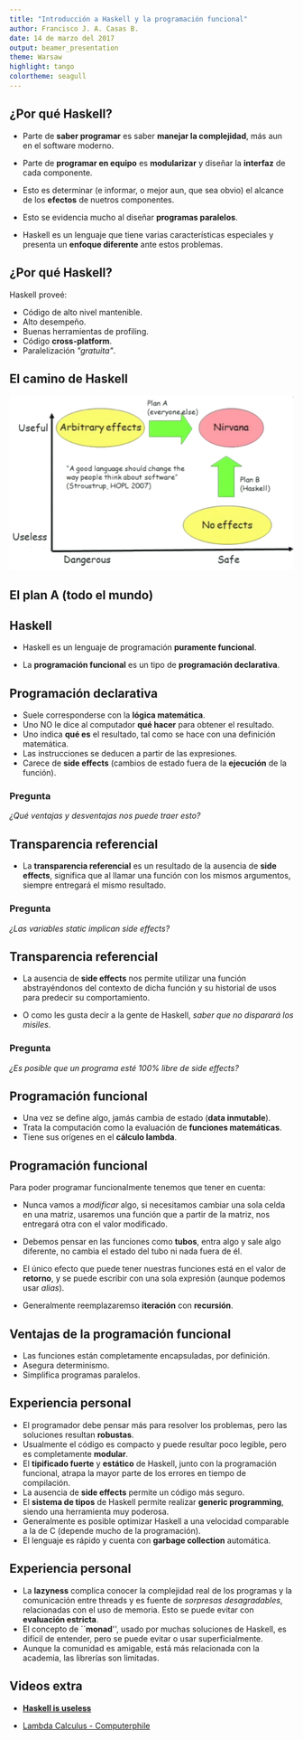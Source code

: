 ```yaml
---
title: "Introducción a Haskell y la programación funcional"
author: Francisco J. A. Casas B.
date: 14 de marzo del 2017
output: beamer_presentation
theme: Warsaw
highlight: tango
colortheme: seagull
---
```


## ¿Por qué Haskell?

* Parte de **saber programar** es saber **manejar la complejidad**, más aun en el software moderno.

* Parte de **programar en equipo** es **modularizar** y diseñar la **interfaz** de cada componente.

* Esto es determinar (e informar, o mejor aun, que sea obvio) el alcance de los **efectos** de nuetros componentes.

* Esto se evidencia mucho al diseñar **programas paralelos**.

* Haskell es un lenguaje que tiene varias características especiales y presenta un **enfoque diferente** ante estos problemas.

## ¿Por qué Haskell?

Haskell proveé:

* Código de alto nivel mantenible.
* Alto desempeño.
* Buenas herramientas de profiling.
* Código **cross-platform**.
* Paralelización *"gratuita"*.

## El camino de Haskell

![The central challenge - *Simon Peython Jones*](media/side_effects.png)

## El plan A (todo el mundo)



## Haskell

* Haskell es un lenguaje de programación **puramente funcional**.

* La **programación funcional** es un tipo de **programación declarativa**.

## Programación declarativa

* Suele corresponderse con la **lógica matemática**.
* Uno NO le dice al computador **qué hacer** para obtener el resultado.
* Uno indica **qué es** el resultado, tal como se hace con una definición matemática.
* Las instrucciones se deducen a partir de las expresiones.
* Carece de **side effects** (cambios de estado fuera de la **ejecución** de la función).

### Pregunta

*¿Qué ventajas y desventajas nos puede traer esto?*

## Transparencia referencial

* La **transparencia referencial** es un resultado de la ausencia de **side effects**, significa que al llamar una función con los mismos argumentos, siempre entregará el mismo resultado.

### Pregunta

*¿Las variables static implican side effects?*

## Transparencia referencial

* La ausencia de **side effects** nos permite utilizar una función abstrayéndonos del contexto de dicha función y su historial de usos para predecir su comportamiento.

* O como les gusta decír a la gente de Haskell, *saber que no disparará los misiles*.

### Pregunta

*¿Es posible que un programa esté 100% libre de side effects?*

## Programación funcional

* Una vez se define algo, jamás cambia de estado (**data inmutable**).
* Trata la computación como la evaluación de **funciones matemáticas**.
* Tiene sus orígenes en el **cálculo lambda**.

## Programación funcional

Para poder programar funcionalmente tenemos que tener en cuenta:

* Nunca vamos a *modificar* algo, si necesitamos cambiar una sola celda en una matriz, usaremos una función que a partir de la matriz, nos entregará otra con el valor modificado.

* Debemos pensar en las funciones como **tubos**, entra algo y sale algo diferente, no cambia el estado del tubo ni nada fuera de él.

* El único efecto que puede tener nuestras funciones está en el valor de **retorno**, y se puede escribir con una sola expresión (aunque podemos usar *alias*).

* Generalmente reemplazaremso **iteración** con **recursión**.

## Ventajas de la programación funcional

+ Las funciones están completamente encapsuladas, por definición.
+ Asegura determinismo.
+ Simplifica programas paralelos.

## Experiencia personal

+ El programador debe pensar más para resolver los problemas, pero las soluciones resultan **robustas**.
+ Usualmente el código es compacto y puede resultar poco legible, pero es completamente **modular**.
+ El **tipificado fuerte** y **estático** de Haskell, junto con la programación funcional, atrapa la mayor parte de los errores en tiempo de compilación.
+ La ausencia de **side effects** permite un código más seguro.
+ El **sistema de tipos** de Haskell permite realizar **generic programming**, siendo una herramienta muy poderosa.
+ Generalmente es posible optimizar Haskell a una velocidad comparable a la de C (depende mucho de la programación).
+ El lenguaje es rápido y cuenta con **garbage collection** automática.

## Experiencia personal

- La **lazyness** complica conocer la complejidad real de los programas y la comunicación entre threads y es fuente de *sorpresas desagradables*, relacionadas con el uso de memoria. Esto se puede evitar con **evaluación estricta**.
- El concepto de ``**monad**'', usado por muchas soluciones de Haskell, es difícil de entender, pero se puede evitar o usar superficialmente.
- Aunque la comunidad es amigable, está más relacionada con la academia, las librerías son limitadas.

## Videos extra

* [**Haskell is useless**](https://www.youtube.com/watch?v=iSmkqocn0oQ)

* [Lambda Calculus - Computerphile](https://www.youtube.com/watch?v=eis11j_iGMs)

